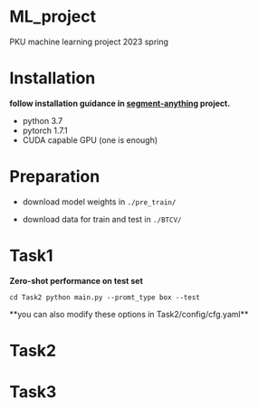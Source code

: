 # ML_project
PKU machine learning project 2023 spring

# Installation
**follow installation guidance in [segment-anything](https://github.com/facebookresearch/segment-anything) project.**
* python 3.7
* pytorch 1.7.1
* CUDA capable GPU (one is enough)

# Preparation
* download model weights in `./pre_train/`

* download data for train and test in `./BTCV/`

# Task1
**Zero-shot performance on test set**

`
cd Task2
python main.py --promt_type box --test
`
</details>
**you can also modify these options in Task2/config/cfg.yaml**

# Task2

# Task3

